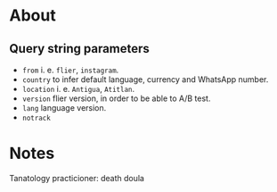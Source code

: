 # About

## Query string parameters

- `from` i. e. `flier`, `instagram`.
- `country` to infer default language, currency and WhatsApp number.
- `location` i. e. `Antigua`, `Atitlan`.
- `version` flier version, in order to be able to A/B test.
- `lang` language version.
- `notrack`

# Notes

Tanatology practicioner: death doula
